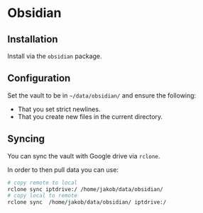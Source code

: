 # Obsidian

## Installation

Install via the `obsidian` package.

## Configuration

Set the vault to be in `~/data/obsidian/` and ensure the following:

- That you set strict newlines.
- That you create new files in the current directory.

## Syncing

You can sync the vault with Google drive via `rclone`.

In order to then pull data you can use:

```sh
# copy remote to local
rclone sync iptdrive:/ /home/jakob/data/obsidian/
# copy local to remote
rclone sync  /home/jakob/data/obsidian/ iptdrive:/
```
